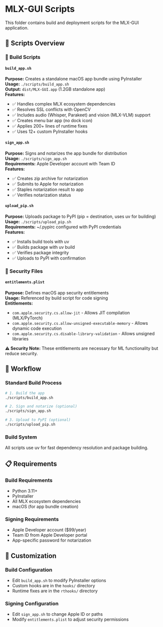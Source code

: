 # MLX-GUI Scripts

This folder contains build and deployment scripts for the MLX-GUI application.

## 📁 Scripts Overview

### 🔨 Build Scripts

#### `build_app.sh`
**Purpose:** Creates a standalone macOS app bundle using PyInstaller  
**Usage:** `./scripts/build_app.sh`  
**Output:** `dist/MLX-GUI.app` (1.2GB standalone app)  
**Features:**
- ✅ Handles complex MLX ecosystem dependencies
- ✅ Resolves SSL conflicts with OpenCV
- ✅ Includes audio (Whisper, Parakeet) and vision (MLX-VLM) support
- ✅ Creates menu bar app (no dock icon)
- ✅ Applies 200+ lines of runtime fixes
- ✅ Uses 12+ custom PyInstaller hooks

#### `sign_app.sh`
**Purpose:** Signs and notarizes the app bundle for distribution  
**Usage:** `./scripts/sign_app.sh`  
**Requirements:** Apple Developer account with Team ID  
**Features:**
- ✅ Creates zip archive for notarization
- ✅ Submits to Apple for notarization
- ✅ Staples notarization result to app
- ✅ Verifies notarization status

#### `upload_pip.sh`
**Purpose:** Uploads package to PyPI (pip = destination, uses uv for building)  
**Usage:** `./scripts/upload_pip.sh`  
**Requirements:** ~/.pypirc configured with PyPI credentials  
**Features:**
- ✅ Installs build tools with uv
- ✅ Builds package with uv build
- ✅ Verifies package integrity
- ✅ Uploads to PyPI with confirmation

### 🔐 Security Files

#### `entitlements.plist`
**Purpose:** Defines macOS app security entitlements  
**Usage:** Referenced by build script for code signing  
**Entitlements:**
- `com.apple.security.cs.allow-jit` - Allows JIT compilation (MLX/PyTorch)
- `com.apple.security.cs.allow-unsigned-executable-memory` - Allows dynamic code execution
- `com.apple.security.cs.disable-library-validation` - Allows unsigned libraries

**⚠️ Security Note:** These entitlements are necessary for ML functionality but reduce security.

## 🚀 Workflow

### Standard Build Process
```bash
# 1. Build the app
./scripts/build_app.sh

# 2. Sign and notarize (optional)
./scripts/sign_app.sh

# 3. Upload to PyPI (optional)
./scripts/upload_pip.sh
```

### Build System
All scripts use uv for fast dependency resolution and package building.

## 📋 Requirements

### Build Requirements
- Python 3.11+
- PyInstaller
- All MLX ecosystem dependencies
- macOS (for app bundle creation)

### Signing Requirements
- Apple Developer account ($99/year)
- Team ID from Apple Developer portal
- App-specific password for notarization

## 🔧 Customization

### Build Configuration
- Edit `build_app.sh` to modify PyInstaller options
- Custom hooks are in the `hooks/` directory
- Runtime fixes are in the `rthooks/` directory

### Signing Configuration
- Edit `sign_app.sh` to change Apple ID or paths
- Modify `entitlements.plist` to adjust security permissions
